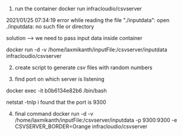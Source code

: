 1. run the container 
docker run infracloudio/csvserver

2021/01/25 07:34:19 error while reading the file "./inputdata": open ./inputdata: no such file or directory


solution --> 
we need to pass input data inside container 

docker run  -d -v /home/laxmikanth/inputFile:/csvserver/inputdata   infracloudio/csvserver 

2. create script to generate csv files with random numbers



3. find port on which server is listening 

 docker exec -it b0b6134e82b6 /bin/bash 

netstat -tnlp
i found that the port is 9300

4. final command
docker run  -d -v /home/laxmikanth/inputFile:/csvserver/inputdata -p 9300:9300 -e CSVSERVER_BORDER=Orange    infracloudio/csvserver  


